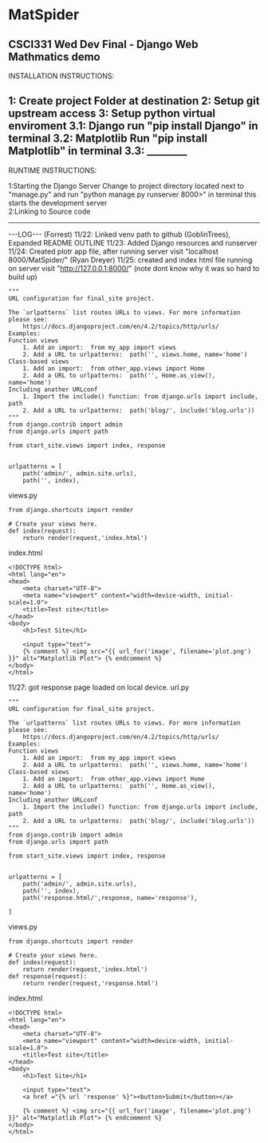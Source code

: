 # MatSpider
CSCI331 Wed Dev Final - Django Web Mathmatics demo
---------------------
INSTALLATION INSTRUCTIONS:

1: Create project Folder at destination
2: Setup git upstream access
3: Setup python virtual enviroment
    3.1: Django
        run "pip install Django" in terminal
    3.2: Matplotlib
        Run "pip install Matplotlib" in terminal
    3.3: ________   
---------------------
RUNTIME INSTRUCTIONS:
    
1:Starting the Django Server 
    Change to project directory located next to "manage.py" and run 
    "python manage.py runserver 8000>" in terminal
    this starts the development server  
2:Linking to Source code

----------------------

---LOG---
(Forrest)
11/22: Linked venv path to github (GoblinTrees), Expanded README OUTLINE
11/23: Added Django resources and runserver
11/24: Created plotr app file, after running server visit "localhost 8000/MatSpider/"
(Ryan Dreyer)
11/25: created and index html file running on server visit "http://127.0.0.1:8000/" (note dont know why it was so hard to build up) 
```
"""
URL configuration for final_site project.

The `urlpatterns` list routes URLs to views. For more information please see:
    https://docs.djangoproject.com/en/4.2/topics/http/urls/
Examples:
Function views
    1. Add an import:  from my_app import views
    2. Add a URL to urlpatterns:  path('', views.home, name='home')
Class-based views
    1. Add an import:  from other_app.views import Home
    2. Add a URL to urlpatterns:  path('', Home.as_view(), name='home')
Including another URLconf
    1. Import the include() function: from django.urls import include, path
    2. Add a URL to urlpatterns:  path('blog/', include('blog.urls'))
"""
from django.contrib import admin
from django.urls import path

from start_site.views import index, response


urlpatterns = [
    path('admin/', admin.site.urls),
    path('', index),
```
views.py

```
from django.shortcuts import render

# Create your views here.
def index(request):
    return render(request,'index.html')
```
index.html
```
<!DOCTYPE html>
<html lang="en">
<head>
    <meta charset="UTF-8">
    <meta name="viewport" content="width=device-width, initial-scale=1.0">
    <title>Test site</title>
</head>
<body>
    <h1>Test Site</h1>
    
    <input type="text">
    {% comment %} <img src="{{ url_for('image', filename='plot.png') }}" alt="Matplotlib Plot"> {% endcomment %}
</body>
</html>
```

11/27: got response page loaded on local device. 
url.py
```
"""
URL configuration for final_site project.

The `urlpatterns` list routes URLs to views. For more information please see:
    https://docs.djangoproject.com/en/4.2/topics/http/urls/
Examples:
Function views
    1. Add an import:  from my_app import views
    2. Add a URL to urlpatterns:  path('', views.home, name='home')
Class-based views
    1. Add an import:  from other_app.views import Home
    2. Add a URL to urlpatterns:  path('', Home.as_view(), name='home')
Including another URLconf
    1. Import the include() function: from django.urls import include, path
    2. Add a URL to urlpatterns:  path('blog/', include('blog.urls'))
"""
from django.contrib import admin
from django.urls import path

from start_site.views import index, response


urlpatterns = [
    path('admin/', admin.site.urls),
    path('', index),
    path('response.html/',response, name='response'),
    
]
```
views.py
```
from django.shortcuts import render

# Create your views here.
def index(request):
    return render(request,'index.html')
def response(request):
    return render(request,'response.html')
```
index.html
```
<!DOCTYPE html>
<html lang="en">
<head>
    <meta charset="UTF-8">
    <meta name="viewport" content="width=device-width, initial-scale=1.0">
    <title>Test site</title>
</head>
<body>
    <h1>Test Site</h1>
    
    <input type="text">
    <a href ="{% url 'response' %}"><button>Submit</button></a>

    {% comment %} <img src="{{ url_for('image', filename='plot.png') }}" alt="Matplotlib Plot"> {% endcomment %}
</body>
</html>
```

